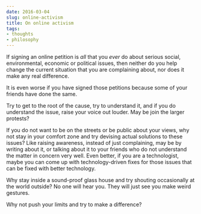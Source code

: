 ```yaml
---
date: 2016-03-04
slug: online-activism
title: On online activism
tags:
- thoughts
- philosophy
---
```


If signing an online petition is _all_ that you _ever_ do about serious social, environmental, economic or political issues, then neither do you help change the current situation that you are complaining about, nor does it make any real difference.

It is even worse if you have signed those petitions because some of your friends have done the same.

Try to get to the root of the cause, try to understand it, and if you do understand the issue, raise your voice out louder. May be join the larger protests?

If you do not want to be on the streets or be public about your views, why not stay in your comfort zone and try devising actual solutions to these issues? Like raising awareness, instead of just complaining, may be by writing about it, or talking about it to your friends who do not understand the matter in concern very well. Even better, if you are a technologist, maybe you can come up with technology-driven fixes for those issues that can be fixed with better technology.

Why stay inside a sound-proof glass house and try shouting occasionally at the world outside? No one will hear you. They will just see you make weird gestures.

Why not push your limits and try to make a difference?
